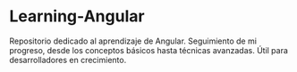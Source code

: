 # Learning-Angular
Repositorio dedicado al aprendizaje de Angular. Seguimiento de mi progreso, desde los conceptos básicos hasta técnicas avanzadas. Útil para desarrolladores en crecimiento.
